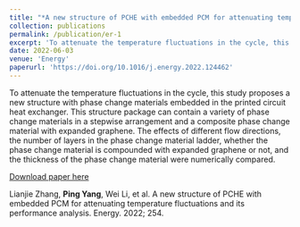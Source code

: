 ```yaml
---
title: "*A new structure of PCHE with embedded PCM for attenuating temperature fluctuations and its performance analysis*"
collection: publications
permalink: /publication/er-1
excerpt: 'To attenuate the temperature fluctuations in the cycle, this study proposes a new structure with phase change materials embedded in the printed circuit heat exchanger. This structure package can contain a variety of phase change materials in a stepwise arrangement and a composite phase change material with expanded graphene. The effects of different flow directions, the number of layers in the phase change material ladder, whether the phase change material is compounded with expanded graphene or not, and the thickness of the phase change material were numerically compared.'
date: 2022-06-03
venue: 'Energy'
paperurl: 'https://doi.org/10.1016/j.energy.2022.124462'
---
```


To attenuate the temperature fluctuations in the cycle, this study proposes a new structure with phase change materials embedded in the printed circuit heat exchanger. This structure package can contain a variety of phase change materials in a stepwise arrangement and a composite phase change material with expanded graphene. The effects of different flow directions, the number of layers in the phase change material ladder, whether the phase change material is compounded with expanded graphene or not, and the thickness of the phase change material were numerically compared.

[Download paper here](https://doi.org/10.1016/j.energy.2022.124462)

Lianjie Zhang, **Ping Yang**, Wei Li, et al. A new structure of PCHE with embedded PCM for attenuating temperature fluctuations and its performance analysis. Energy. 2022; 254.
